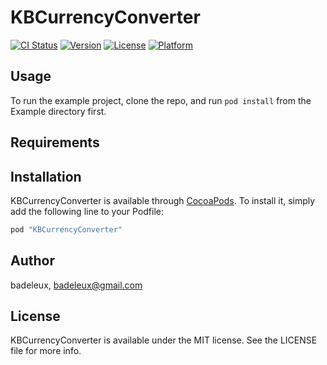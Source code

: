 # KBCurrencyConverter

[![CI Status](http://img.shields.io/travis/badeleux/KBCurrencyConverter.svg?style=flat)](https://travis-ci.org/badeleux/KBCurrencyConverter)
[![Version](https://img.shields.io/cocoapods/v/KBCurrencyConverter.svg?style=flat)](http://cocoapods.org/pods/KBCurrencyConverter)
[![License](https://img.shields.io/cocoapods/l/KBCurrencyConverter.svg?style=flat)](http://cocoapods.org/pods/KBCurrencyConverter)
[![Platform](https://img.shields.io/cocoapods/p/KBCurrencyConverter.svg?style=flat)](http://cocoapods.org/pods/KBCurrencyConverter)

## Usage

To run the example project, clone the repo, and run `pod install` from the Example directory first.

## Requirements

## Installation

KBCurrencyConverter is available through [CocoaPods](http://cocoapods.org). To install
it, simply add the following line to your Podfile:

```ruby
pod "KBCurrencyConverter"
```

## Author

badeleux, badeleux@gmail.com

## License

KBCurrencyConverter is available under the MIT license. See the LICENSE file for more info.
